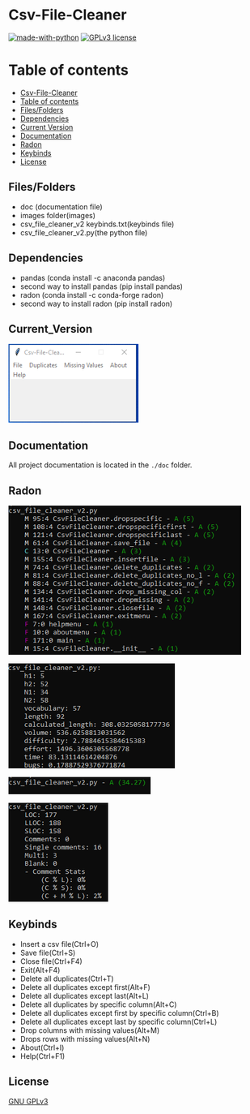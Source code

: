 # Csv-File-Cleaner


[![made-with-python](https://img.shields.io/badge/Made%20with-Python-1f425f.svg)](https://www.python.org/) [![GPLv3 license](https://img.shields.io/badge/License-GPLv3-blue.svg)](http://perso.crans.org/besson/LICENSE.html)

# Table of contents

<!--ts-->
  * [Csv-File-Cleaner](#Csv_File_Cleaner)
  * [Table of contents](#Table_of_contents)
  * [Files/Folders](#Files/Folders)
  * [Dependencies](#Dependencies)
  * [Current Version](#Current_Version)
  * [Documentation](#Documentation)
  * [Radon](#Radon)
  * [Keybinds](#Keybinds)
  * [License](#License)
<!--te-->

## Files/Folders
 <ul>
  <li> doc (documentation file) </li>
  <li> images folder(images) </li>
  <li> csv_file_cleaner_v2 keybinds.txt(keybinds file) </li>
  <li> csv_file_cleaner_v2.py(the python file) </li>
 </ul>

## Dependencies

 <ul>
   <li> pandas (conda install -c anaconda pandas) </li>
   <li> second way to install pandas (pip install pandas) </li>
   <li> radon (conda install -c conda-forge radon) </li> 
   <li> second way to install radon (pip install radon) </li>
</ul>

## Current_Version

<p><img src ="images/csv_file_cleaner_v2.png" title = "Csv File Cleaner Version"/> </p>

## Documentation

All project documentation is located in the `./doc`  folder.

## Radon

<p><img src = "images/csv_file_cleaner_v2 radon cc.png" title = "Radon cc"/> </p>
<p><img src = "images/csv_file_cleaner_v2 radon hal.png" title = "Radon hal"/> </p>
<p><img src = "images/csv_file_cleaner_v2 radon mi.png" title = "Radon mi"/> </p>
<p><img src = "images/csv_file_cleaner_v2 radon raw.png" title = "Radon raw"/> </p>

## Keybinds

 <ul>
  <li> Insert a csv file(Ctrl+O)</li>
  <li> Save file(Ctrl+S) </li>
  <li> Close file(Ctrl+F4) </li>
  <li> Exit(Alt+F4) </li>
  <li> Delete all duplicates(Ctrl+T) </li>
  <li> Delete all duplicates except first(Alt+F) </li>
  <li> Delete all duplicates except last(Alt+L) </li>
  <li> Delete all duplicates by specific column(Alt+C) </li>
  <li> Delete all duplicates except first by specific column(Ctrl+B) </li>
  <li> Delete all duplicates except last by specific column(Ctrl+L) </li>
  <li> Drop columns with missing values(Alt+M) </li>
  <li> Drops rows with missing values(Alt+N) </li>
  <li> About(Ctrl+I)</li>
  <li> Help(Ctrl+F1)</li>
</ul>


## License
[GNU GPLv3](https://choosealicense.com/licenses/gpl-3.0/)
